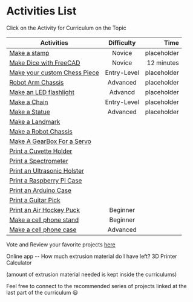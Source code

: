 Activities List
===============


Click on the Activity for Curriculum on the Topic


| Activities    | Difficulty    | Time  |
| ------------- |:-------------:| -----:|
| [Make a stamp](./Curriculums/MakeAStamp/README.md)      | Novice | placeholder |
| [Make Dice with FreeCAD](./Curriculums/MakeDice/README.md) | Novice | 12 minutes |
| [Make your custom Chess Piece](2)      | Entry-Level |  placeholder |
| [Robot Arm Chassis](3)   | Advanced   |  placeholder |
| [Make an LED flashlight](4) | Advancd | placeholder |
| [Make a Chain](4) | Entry-Level |  placeholder |
| [Make a Statue](5) | Advanced | placeholder  |  
| [Make a Landmark](6) | | |
| [Make a Robot Chassis](7) |  | |
| [Make A GearBox For a Servo](8) |  | |  
| [Print a Cuvette Holder](9) | | |
| [Print a Spectrometer](10) | | |
| [Print an Ultrasonic Holster](11) |  | |
| [Print a Raspberry Pi Case](12) | | |
| [Print an Arduino Case](13)  | | |
| [Print a Guitar Pick](14)  | | |
| [Print an Air Hockey Puck](15) | Beginner | | 
| [Make a cell phone stand](16) | Beginner | |
| [Make a cell phone case](17) | Advanced |  |



Vote and Review your favorite projects [here](9001)


Online app -- How much extrusion material do I have left?
3D Printer Calculator

(amount of extrusion material needed is kept inside the curriculums)

Feel free to connect to the recommended series of projects linked at the last part of the curriculum :smiley:
